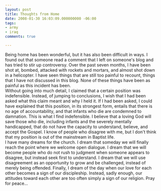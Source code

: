 ```yaml
---
layout: post
title: Thoughts from Home
date: 2008-01-30 16:03:09.000000000 -06:00
tags:
- army
- iraq 
comments: true

---
```

<p>Being home has been wonderful, but it has also been difficult in ways. I found out that someone read a comment that I left on someone's blog and has tried to stir up controversy. Over the past seven months, I have been shot at, bombed, attacked with rockets and mortars, and almost shot down in a helicopter. I have seen things that are still too painful to recount, things that I have not discussed in this blog. None of these things have been as painful as this incident has been.<br />
Without going into much detail, I claimed that a certain position was indefensible. Instead, of jumping to conclusions, I wish that I had been asked what this claim meant and why I held it. If I had been asked, I could have explained that this position, in its strongest form, entails that there is no age of accountability, and that infants who die are condemned to damnation. This is what I find indefensible. I believe that a loving God will save those who die, including infants and the severely mentally handicapped, that do not have the capacity to understand, believe, and accept the Gospel. I know of people who disagree with me, but I don't think that my position is out of the mainstream in Baptist life.<br />
I have many dreams for the church. I dream that someday we will finally reach the point where we welcome open dialogue. I dream that we will become people who do not rush to judgment when someone appears to disagree, but instead seek first to understand. I dream that we will use disagreement as an opportunity to grow and be challenged, instead of merely being offended. Finally, I dream of the day when our love for each other becomes a sign of our discipleship. Instead, sadly enough, our attitudes toward each other are too often simply a sign of our religion. Pray for peace...</p>
